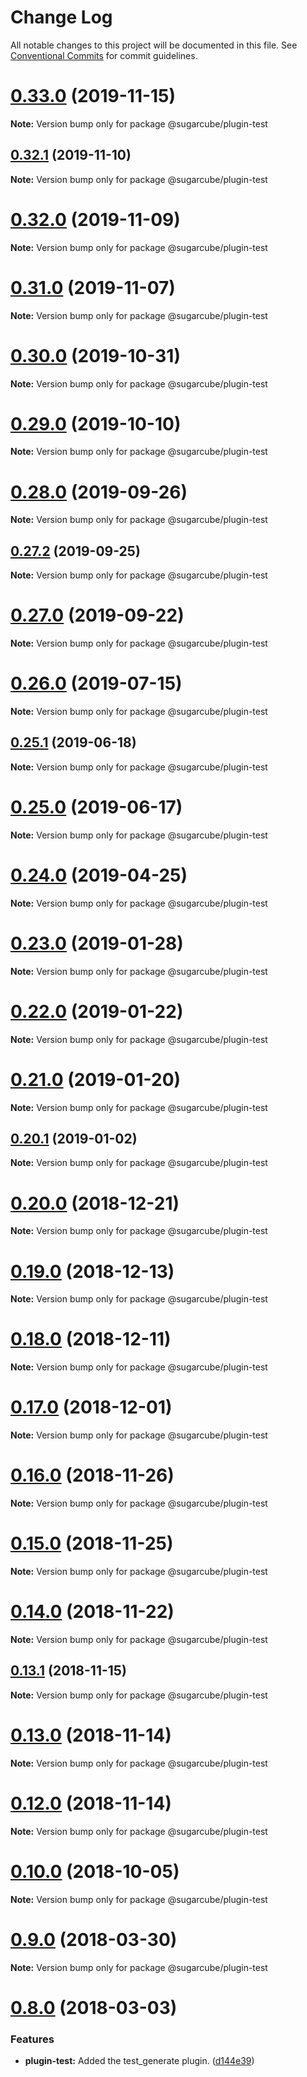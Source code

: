 # Change Log

All notable changes to this project will be documented in this file.
See [Conventional Commits](https://conventionalcommits.org) for commit guidelines.

# [0.33.0](https://github.com/critocrito/sugarcube/tree/master/packages/plugin-test/compare/v0.32.1...v0.33.0) (2019-11-15)

**Note:** Version bump only for package @sugarcube/plugin-test





## [0.32.1](https://github.com/critocrito/sugarcube/tree/master/packages/plugin-test/compare/v0.32.0...v0.32.1) (2019-11-10)

**Note:** Version bump only for package @sugarcube/plugin-test





# [0.32.0](https://github.com/critocrito/sugarcube/tree/master/packages/plugin-test/compare/v0.31.2...v0.32.0) (2019-11-09)

**Note:** Version bump only for package @sugarcube/plugin-test





# [0.31.0](https://github.com/critocrito/sugarcube/tree/master/packages/plugin-test/compare/v0.30.2...v0.31.0) (2019-11-07)

**Note:** Version bump only for package @sugarcube/plugin-test





# [0.30.0](https://github.com/critocrito/sugarcube/tree/master/packages/plugin-test/compare/v0.29.0...v0.30.0) (2019-10-31)

**Note:** Version bump only for package @sugarcube/plugin-test





# [0.29.0](https://github.com/critocrito/sugarcube/tree/master/packages/plugin-test/compare/v0.28.1...v0.29.0) (2019-10-10)

**Note:** Version bump only for package @sugarcube/plugin-test





# [0.28.0](https://github.com/critocrito/sugarcube/tree/master/packages/plugin-test/compare/v0.27.2...v0.28.0) (2019-09-26)

**Note:** Version bump only for package @sugarcube/plugin-test





## [0.27.2](https://github.com/critocrito/sugarcube/tree/master/packages/plugin-test/compare/v0.27.1...v0.27.2) (2019-09-25)

**Note:** Version bump only for package @sugarcube/plugin-test





# [0.27.0](https://github.com/critocrito/sugarcube/tree/master/packages/plugin-test/compare/v0.26.1...v0.27.0) (2019-09-22)

**Note:** Version bump only for package @sugarcube/plugin-test





# [0.26.0](https://github.com/critocrito/sugarcube/tree/master/packages/plugin-test/compare/v0.25.1...v0.26.0) (2019-07-15)

**Note:** Version bump only for package @sugarcube/plugin-test





## [0.25.1](https://github.com/critocrito/sugarcube/tree/master/packages/plugin-test/compare/v0.25.0...v0.25.1) (2019-06-18)

**Note:** Version bump only for package @sugarcube/plugin-test





# [0.25.0](https://github.com/critocrito/sugarcube/tree/master/packages/plugin-test/compare/v0.24.0...v0.25.0) (2019-06-17)

**Note:** Version bump only for package @sugarcube/plugin-test





# [0.24.0](https://github.com/critocrito/sugarcube/tree/master/packages/plugin-test/compare/v0.23.0...v0.24.0) (2019-04-25)

**Note:** Version bump only for package @sugarcube/plugin-test





# [0.23.0](https://github.com/critocrito/sugarcube/tree/master/packages/plugin-test/compare/v0.22.0...v0.23.0) (2019-01-28)

**Note:** Version bump only for package @sugarcube/plugin-test





# [0.22.0](https://github.com/critocrito/sugarcube/tree/master/packages/plugin-test/compare/v0.21.0...v0.22.0) (2019-01-22)

**Note:** Version bump only for package @sugarcube/plugin-test





# [0.21.0](https://github.com/critocrito/sugarcube/tree/master/packages/plugin-test/compare/v0.20.1...v0.21.0) (2019-01-20)

**Note:** Version bump only for package @sugarcube/plugin-test





## [0.20.1](https://github.com/critocrito/sugarcube/tree/master/packages/plugin-test/compare/v0.20.0...v0.20.1) (2019-01-02)

**Note:** Version bump only for package @sugarcube/plugin-test





# [0.20.0](https://github.com/critocrito/sugarcube/tree/master/packages/plugin-test/compare/v0.19.3...v0.20.0) (2018-12-21)

**Note:** Version bump only for package @sugarcube/plugin-test





# [0.19.0](https://github.com/critocrito/sugarcube/tree/master/packages/plugin-test/compare/v0.18.0...v0.19.0) (2018-12-13)

**Note:** Version bump only for package @sugarcube/plugin-test





# [0.18.0](https://github.com/critocrito/sugarcube/tree/master/packages/plugin-test/compare/v0.17.0...v0.18.0) (2018-12-11)

**Note:** Version bump only for package @sugarcube/plugin-test





# [0.17.0](https://github.com/critocrito/sugarcube/tree/master/packages/plugin-test/compare/v0.16.0...v0.17.0) (2018-12-01)

**Note:** Version bump only for package @sugarcube/plugin-test





# [0.16.0](https://github.com/critocrito/sugarcube/tree/master/packages/plugin-test/compare/v0.15.0...v0.16.0) (2018-11-26)

**Note:** Version bump only for package @sugarcube/plugin-test





# [0.15.0](https://github.com/critocrito/sugarcube/tree/master/packages/plugin-test/compare/v0.14.0...v0.15.0) (2018-11-25)

**Note:** Version bump only for package @sugarcube/plugin-test





# [0.14.0](https://github.com/critocrito/sugarcube/tree/master/packages/plugin-test/compare/v0.13.2...v0.14.0) (2018-11-22)

**Note:** Version bump only for package @sugarcube/plugin-test





## [0.13.1](https://github.com/critocrito/sugarcube/tree/master/packages/plugin-test/compare/v0.13.0...v0.13.1) (2018-11-15)

**Note:** Version bump only for package @sugarcube/plugin-test





# [0.13.0](https://github.com/critocrito/sugarcube/tree/master/packages/plugin-test/compare/v0.12.0...v0.13.0) (2018-11-14)

**Note:** Version bump only for package @sugarcube/plugin-test





# [0.12.0](https://github.com/critocrito/sugarcube/tree/master/packages/plugin-test/compare/v0.11.0...v0.12.0) (2018-11-14)

**Note:** Version bump only for package @sugarcube/plugin-test





# [0.10.0](https://github.com/critocrito/sugarcube/tree/master/packages/plugin-test/compare/v0.9.0...v0.10.0) (2018-10-05)

**Note:** Version bump only for package @sugarcube/plugin-test





<a name="0.9.0"></a>
# [0.9.0](https://github.com/critocrito/sugarcube/tree/master/packages/plugin-test/compare/v0.8.0...v0.9.0) (2018-03-30)




**Note:** Version bump only for package @sugarcube/plugin-test

<a name="0.8.0"></a>
# [0.8.0](https://github.com/critocrito/sugarcube/tree/master/packages/plugin-test/compare/v0.7.0...v0.8.0) (2018-03-03)


### Features

* **plugin-test:** Added the test_generate plugin. ([d144e39](https://github.com/critocrito/sugarcube/tree/master/packages/plugin-test/commit/d144e39))
